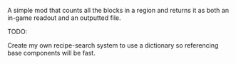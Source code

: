 A simple mod that counts all the blocks in a region and returns it as both an in-game readout and an outputted file.

TODO:

Create my own recipe-search system to use a dictionary so referencing base components will be fast.